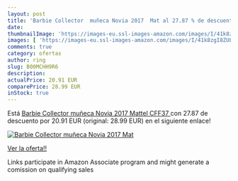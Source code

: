 ```yaml
---
layout: post
title: 'Barbie Collector  muñeca Novia 2017  Mat al 27.87 % de descuento'
date: 
thumbnailImage: 'https://images-eu.ssl-images-amazon.com/images/I/41k8zgI8ZUL._SL200_.jpg'
images: [ 'https://images-eu.ssl-images-amazon.com/images/I/41k8zgI8ZUL._SL200_.jpg' ]
comments: true
category: ofertas
author: ring
slug: B00MCHH9R6
description:
actualPrice: 20.91 EUR
comparePrice: 28.99 EUR
inStock: true
---
```


Está [Barbie Collector  muñeca Novia 2017  Mattel CFF37 ](https://www.amazon.es/dp/B00MCHH9R6/?tag=tolees-21) con 27.87 de descuento por 20.91 EUR (original: 28.99 EUR) en el siguiente enlace!

[![Barbie Collector  muñeca Novia 2017  Mat](https://images-eu.ssl-images-amazon.com/images/I/41k8zgI8ZUL._SL200_.jpg)](https://www.amazon.es/dp/B00MCHH9R6/?tag=tolees-21)

[Ver la oferta!!](https://www.amazon.es/dp/B00MCHH9R6/?tag=tolees-21)

Links participate in Amazon Associate program and might generate a comission on qualifying sales


